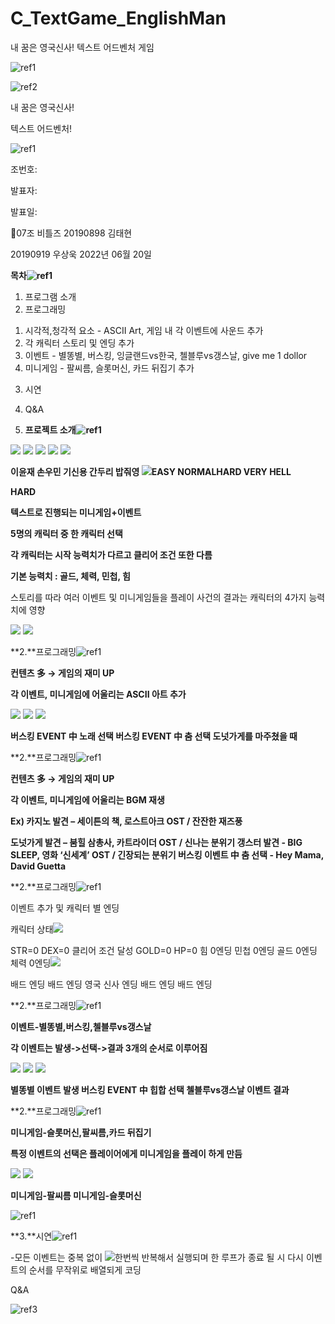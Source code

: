 # C_TextGame_EnglishMan
내 꿈은 영국신사! 텍스트 어드벤처 게임


![ref1]

![ref2]

내 꿈은 영국신사!

텍스트 어드벤처!

![ref1]

조번호: 

발표자: 

발표일: 

07조 비틀즈 20190898 김태현

20190919 우상욱 2022년 06월 20일


**목차![ref1]**

1. 프로그램 소개
1. 프로그래밍
1) 시각적,청각적 요소 - ASCII Art, 게임 내 각 이벤트에 사운드 추가
1) 각 캐릭터 스토리 및 엔딩 추가
1) 이벤트 - 별똥별, 버스킹, 잉글랜드vs한국, 첼블루vs갱스날, give me 1 dollor
1) 미니게임 - 팔씨름, 슬롯머신, 카드 뒤집기 추가
3. 시연
3. Q&A

1. **프로젝트 소개![ref1]**

![](Aspose.Words.dce2e38e-cde0-4170-b4e2-4324574b696c.003.png) ![](Aspose.Words.dce2e38e-cde0-4170-b4e2-4324574b696c.004.png) ![](Aspose.Words.dce2e38e-cde0-4170-b4e2-4324574b696c.005.png) ![](Aspose.Words.dce2e38e-cde0-4170-b4e2-4324574b696c.006.png) ![](Aspose.Words.dce2e38e-cde0-4170-b4e2-4324574b696c.007.png)

**이윤재 손우민 기신용 간두리 밥줘영 ![](Aspose.Words.dce2e38e-cde0-4170-b4e2-4324574b696c.008.jpeg)EASY NORMALHARD VERY HELL** 

**HARD** 

**텍스트로 진행되는 미니게임+이벤트** 

**5명의 캐릭터 중 한 캐릭터 선택** 

**각 캐릭터는 시작 능력치가 다르고  클리어 조건 또한 다름** 

**기본 능력치 : 골드, 체력, 민첩, 힘** 

스토리를 따라 여러 이벤트 및 미니게임들을 플레이 사건의 결과는 캐릭터의 4가지 능력치에 영향

![](Aspose.Words.dce2e38e-cde0-4170-b4e2-4324574b696c.009.jpeg) ![](Aspose.Words.dce2e38e-cde0-4170-b4e2-4324574b696c.010.jpeg)


**2.**프로그래밍![ref1]

**컨텐츠 多 -> 게임의 재미 UP**

**각 이벤트, 미니게임에 어울리는 ASCII 아트 추가**

![](Aspose.Words.dce2e38e-cde0-4170-b4e2-4324574b696c.011.jpeg) ![](Aspose.Words.dce2e38e-cde0-4170-b4e2-4324574b696c.012.jpeg) ![](Aspose.Words.dce2e38e-cde0-4170-b4e2-4324574b696c.013.jpeg)

**버스킹 EVENT 中 노래 선택 버스킹 EVENT 中 춤 선택 도넛가게를 마주쳤을 때**

**2.**프로그래밍![ref1]

**컨텐츠 多 -> 게임의 재미 UP**

**각 이벤트, 미니게임에 어울리는 BGM 재생**

**Ex) 카지노 발견 – 세이튼의 책, 로스트아크 OST /  잔잔한 재즈풍**

**도넛가게 발견 – 붐힐 삼총사, 카트라이더 OST  /  신나는 분위기 갱스터 발견 - BIG SLEEP, 영화 ‘신세계’ OST   /  긴장되는 분위기 버스킹 이벤트 中 춤 선택 - Hey Mama, David Guetta**

**2.**프로그래밍![ref1]

이벤트 추가 및 캐릭터 별 엔딩 

캐릭터 상태![](Aspose.Words.dce2e38e-cde0-4170-b4e2-4324574b696c.014.png)

STR=0 DEX=0 클리어 조건 달성 GOLD=0 HP=0 힘 0엔딩 민첩 0엔딩 골드 0엔딩 체력 0엔딩![](Aspose.Words.dce2e38e-cde0-4170-b4e2-4324574b696c.015.png)

배드 엔딩 배드 엔딩 영국 신사 엔딩 배드 엔딩 배드 엔딩

**2.**프로그래밍![ref1]

**이벤트-별똥별,버스킹,첼블루vs갱스날**

**각 이벤트는 발생->선택->결과 3개의 순서로 이루어짐**

![](Aspose.Words.dce2e38e-cde0-4170-b4e2-4324574b696c.016.jpeg) ![](Aspose.Words.dce2e38e-cde0-4170-b4e2-4324574b696c.017.jpeg) ![](Aspose.Words.dce2e38e-cde0-4170-b4e2-4324574b696c.018.jpeg)

**별똥별 이벤트 발생 버스킹 EVENT 中 힙합 선택 첼블루vs갱스날 이벤트 결과**

**2.**프로그래밍![ref1]

**미니게임-슬롯머신,팔씨름,카드 뒤집기**

**특정 이벤트의 선택은 플레이어에게 미니게임을 플레이 하게 만듬**

![](Aspose.Words.dce2e38e-cde0-4170-b4e2-4324574b696c.019.jpeg) ![](Aspose.Words.dce2e38e-cde0-4170-b4e2-4324574b696c.020.png)

**미니게임-팔씨름 미니게임-슬롯머신**

![ref1]

**3.**시연![ref1]

-모든 이벤트는 중복 없이  ![](Aspose.Words.dce2e38e-cde0-4170-b4e2-4324574b696c.021.jpeg)한번씩 반복해서 실행되며  한 루프가 종료 될 시 다시  이벤트의 순서를 무작위로 배열되게 코딩  

Q&A

![ref3]

[ref1]: Aspose.Words.dce2e38e-cde0-4170-b4e2-4324574b696c.001.png
[ref2]: Aspose.Words.dce2e38e-cde0-4170-b4e2-4324574b696c.002.png
[ref3]: Aspose.Words.dce2e38e-cde0-4170-b4e2-4324574b696c.022.png
